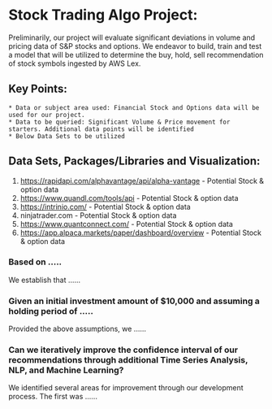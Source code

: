 # Stock Trading Algo Project:
Preliminarily, our project will evaluate significant deviations in volume and pricing data of S&P stocks and options. We endeavor to build, train and test a model that will be utilized to determine the buy, hold, sell recommendation of stock symbols ingested by AWS Lex.  

## Key Points:
    * Data or subject area used: Financial Stock and Options data will be used for our project.
    * Data to be queried: Significant Volume & Price movement for starters. Additional data points will be identified
    * Below Data Sets to be utilized

## Data Sets, Packages/Libraries and Visualization:
1. https://rapidapi.com/alphavantage/api/alpha-vantage - Potential Stock & option data
2. https://www.quandl.com/tools/api - Potential Stock & option data
3. https://intrinio.com/ - Potential Stock & option data
4. ninjatrader.com - Potential Stock & option data
5. https://www.quantconnect.com/ - Potential Stock & option data
6. https://app.alpaca.markets/paper/dashboard/overview - Potential Stock & option data


### Based on .....
We establish that ......

<!---Historical Precedence via TradingView:
![](https://github.com/lchristij/MLProject/blob/main/images/somepic.png)--->


### Given an initial investment amount of $10,000 and assuming a holding period of .....

Provided the above assumptions, we ......

### Can we iteratively improve the confidence interval of our recommendations through additional Time Series Analysis, NLP, and Machine Learning?
We identified several areas for improvement through our development process. The first was ......


